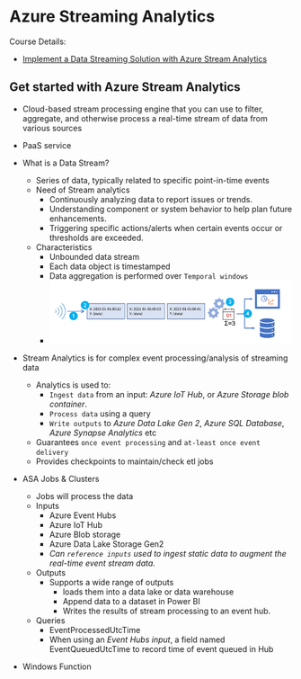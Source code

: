 # Azure Streaming Analytics

Course Details:
- [Implement a Data Streaming Solution with Azure Stream Analytics](https://learn.microsoft.com/en-us/training/paths/implement-data-streaming-with-asa/)

## Get started with Azure Stream Analytics
- Cloud-based stream processing engine that you can use to filter, aggregate, and otherwise process a real-time stream of data from various sources
- PaaS service

- What is a Data Stream?
    - Series of data, typically related to specific point-in-time events
    - Need of Stream analytics
        - Continuously analyzing data to report issues or trends.
        - Understanding component or system behavior to help plan future enhancements.
        - Triggering specific actions/alerts when certain events occur or thresholds are exceeded.
    - Characteristics
        - Unbounded data stream
        - Each data object is timestamped
        - Data aggregation is performed over `Temporal windows`
        - ![Stream-Characteristics](stream-characteristics.png)

- Stream Analytics is for complex event processing/analysis of streaming data
    - Analytics is used to:
        - `Ingest data` from an input: *Azure IoT Hub*, or *Azure Storage blob container*.
        - `Process data` using a query
        - `Write outputs` to *Azure Data Lake Gen 2*, *Azure SQL Database*, *Azure Synapse Analytics* etc
    - Guarantees `once event processing` and `at-least once event delivery`
    - Provides checkpoints to maintain/check etl jobs

- ASA Jobs & Clusters
    - Jobs will process the data
    - Inputs
        - Azure Event Hubs
        - Azure IoT Hub
        - Azure Blob storage
        - Azure Data Lake Storage Gen2
        - *Can `reference inputs` used to ingest static data to augment the real-time event stream data.*
    - Outputs
        - Supports a wide range of outputs
            - loads them into a data lake or data warehouse
            - Append data to a dataset in Power BI
            - Writes the results of stream processing to an event hub.
    - Queries
        - EventProcessedUtcTime
        - When using an *Event Hubs input*, a field named EventQueuedUtcTime to record time of event queued in Hub

- Windows Function